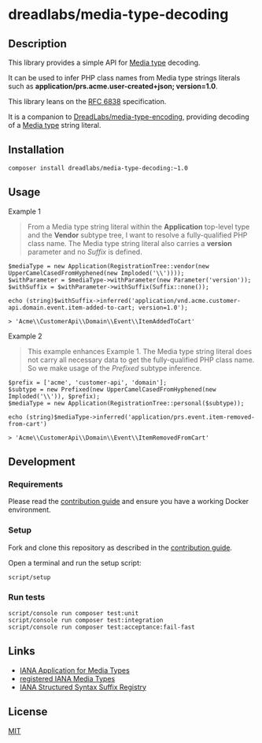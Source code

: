 # dreadlabs/media-type-decoding

## Description

This library provides a simple API for [Media type](#def_media_type) decoding.

It can be used to infer PHP class names from Media type strings literals such as 
**application/prs.acme.user-created+json; version=1.0**.

This library leans on the [RFC 6838](#rfc_6838) specification.

It is a companion to [DreadLabs/media-type-encoding](https://github.com/DreadLabs/media-type-encoding),
providing decoding of a [Media type](#def_media_type) string literal.

## Installation

    composer install dreadlabs/media-type-decoding:~1.0

## Usage

Example 1

> From a Media type string literal within the **Application** top-level type and 
the **Vendor** subtype tree, I want to resolve a fully-qualified PHP class name.
The Media type string literal also carries a **version** parameter and no
*Suffix* is defined.

    $mediaType = new Application(RegistrationTree::vendor(new UpperCamelCasedFromHyphened(new Imploded('\\'))));
    $withParameter = $mediaType->withParameter(new Parameter('version'));
    $withSuffix = $withParameter->withSuffix(Suffix::none());
    
    echo (string)$withSuffix->inferred('application/vnd.acme.customer-api.domain.event.item-added-to-cart; version=1.0');
    
    > 'Acme\\CustomerApi\\Domain\\Event\\ItemAddedToCart'

Example 2

> This example enhances Example 1. The Media type string literal does not carry
all necessary data to get the fully-qualified PHP class name. So we make usage
of the *Prefixed* subtype inference.

    $prefix = ['acme', 'customer-api', 'domain'];
    $subtype = new Prefixed(new UpperCamelCasedFromHyphened(new Imploded('\\')), $prefix);
    $mediaType = new Application(RegistrationTree::personal($subtype));
    
    echo (string)$mediaType->inferred('application/prs.event.item-removed-from-cart')
    
    > 'Acme\\CustomerApi\\Domain\\Event\\ItemRemovedFromCart'

## Development

### Requirements

Please read the [contribution guide](CONTRIBUTING.md) and ensure you have a 
working Docker environment.

### Setup

Fork and clone this repository as described in the [contribution guide](CONTRIBUTING.md).

Open a terminal and run the setup script:

    script/setup

### Run tests

    script/console run composer test:unit
    script/console run composer test:integration
    script/console run composer test:acceptance:fail-fast

## Links

  * [IANA Application for Media Types](#iana_application)
  * [registered IANA Media Types](#registered_media_types)
  * [IANA Structured Syntax Suffix Registry](#suffix_registry)
  
## License

[MIT](LICENSE)

[def_media_type]: https://en.wikipedia.org/wiki/Media_type
[iana_application]: https://www.iana.org/form/media-types
[registered_media_types]: https://www.iana.org/assignments/media-types/media-types.xhtml
[suffix_registry]: https://www.iana.org/assignments/media-type-structured-suffix/media-type-structured-suffix.xhtml

